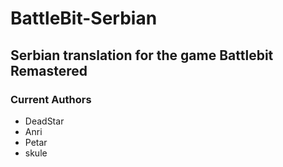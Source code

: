 # BattleBit-Serbian
## Serbian translation for the game Battlebit Remastered

### Current Authors
- DeadStar
- Anri
- Petar
- skule
